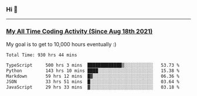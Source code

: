 ### Hi 🙂

---

### <a href="https://wakatime.com/@Eroxl">My All Time Coding Activity (Since Aug 18th 2021)</a>
My goal is to get to 10,000 hours eventually :)
<!--START_SECTION:waka-->

```txt
Total Time: 930 hrs 44 mins

TypeScript     500 hrs 3 mins  █████████████▒░░░░░░░░░░░   53.73 %
Python         143 hrs 10 mins ████░░░░░░░░░░░░░░░░░░░░░   15.38 %
Markdown       59 hrs 12 mins  █▓░░░░░░░░░░░░░░░░░░░░░░░   06.36 %
JSON           33 hrs 51 mins  █░░░░░░░░░░░░░░░░░░░░░░░░   03.64 %
JavaScript     29 hrs 33 mins  ▓░░░░░░░░░░░░░░░░░░░░░░░░   03.18 %
```

<!--END_SECTION:waka-->
